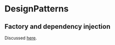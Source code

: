 # DesignPatterns


## Factory and dependency injection 

Discussed [here](https://github.com/gmateesc/DesignPatterns/blob/master/Factory_DependencyInjection/README.md).

